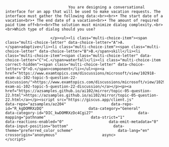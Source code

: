 <p class="card-text">
							
								You are designing a conversational interface for an app that will be used to make vacation requests. The interface must gather the following data:<br><br>• The start date of a vacation<br>• The end date of a vacation<br>• The amount of required paid time off<br><br>The solution must minimize dialog complexity.<br><br>Which type of dialog should you use?
							
						</p><ul><li class="multi-choice-item"><span class="multi-choice-letter" data-choice-letter="A">A.</span>adaptive</li><li class="multi-choice-item"><span class="multi-choice-letter" data-choice-letter="B">B.</span>skill</li><li class="multi-choice-item"><span class="multi-choice-letter" data-choice-letter="C">C.</span>waterfall</li><li class="multi-choice-item correct-hidden"><span class="multi-choice-letter" data-choice-letter="D">D.</span>component</li></ul><p><a href="https://www.examtopics.com/discussions/microsoft/view/102918-exam-ai-102-topic-5-question-22-discussion/">https://www.examtopics.com/discussions/microsoft/view/102918-exam-ai-102-topic-5-question-22-discussion/</a></p><p><a href="https://azsamples.github.io/ai102/mirror/topic-05-question-22.html">https://azsamples.github.io/ai102/mirror/topic-05-question-22.html</a></p><script src="https://giscus.app/client.js"                    data-repo="azsamples/az204"                    data-repo-id="R_kgDOMRXzDQ"                    data-category="General"                    data-category-id="DIC_kwDOMRXzDc4Cgi27"                    data-mapping="pathname"                    data-strict="1"                    data-reactions-enabled="0"                    data-emit-metadata="0"                    data-input-position="bottom"                    data-theme="preferred_color_scheme"                    data-lang="en"                    crossorigin="anonymous"                    async>                    </script>